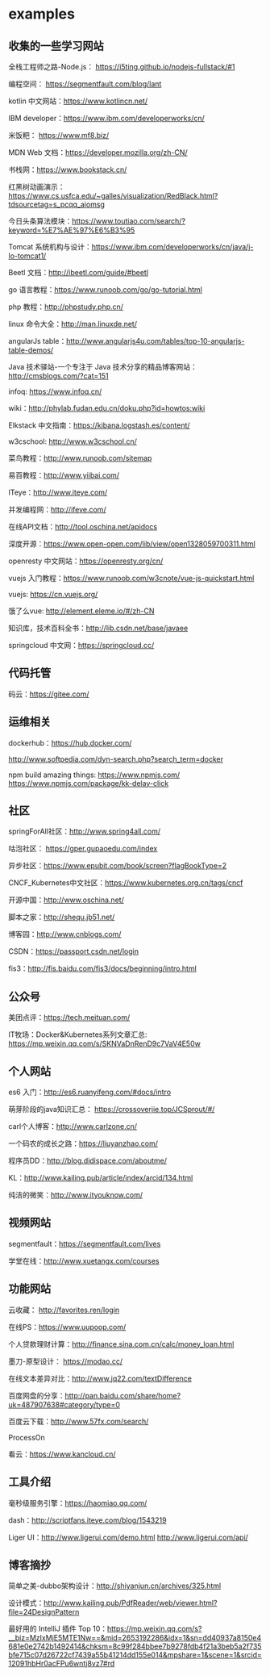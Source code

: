 # examples

## 收集的一些学习网站

全栈工程师之路-Node.js： https://i5ting.github.io/nodejs-fullstack/#1

编程空间： https://segmentfault.com/blog/lant 

kotlin 中文网站：https://www.kotlincn.net/

IBM developer：https://www.ibm.com/developerworks/cn/

米饭粑： https://www.mf8.biz/

MDN Web 文档：https://developer.mozilla.org/zh-CN/

书栈网：https://www.bookstack.cn/

红黑树动画演示： https://www.cs.usfca.edu/~galles/visualization/RedBlack.html?tdsourcetag=s_pcqq_aiomsg

今日头条算法模块：https://www.toutiao.com/search/?keyword=%E7%AE%97%E6%B3%95 

Tomcat 系统机构与设计：https://www.ibm.com/developerworks/cn/java/j-lo-tomcat1/ 

Beetl 文档：http://ibeetl.com/guide/#beetl 

go 语言教程：https://www.runoob.com/go/go-tutorial.html

php 教程：http://phpstudy.php.cn/ 

linux 命令大全：http://man.linuxde.net/ 

angularJs table：http://www.angularjs4u.com/tables/top-10-angularjs-table-demos/ 

Java 技术驿站-一个专注于 Java 技术分享的精品博客网站：http://cmsblogs.com/?cat=151

infoq: https://www.infoq.cn/

wiki：http://phylab.fudan.edu.cn/doku.php?id=howtos:wiki

Elkstack 中文指南：https://kibana.logstash.es/content/

w3cschool: http://www.w3cschool.cn/

菜鸟教程：http://www.runoob.com/sitemap

易百教程：http://www.yiibai.com/

ITeye：http://www.iteye.com/

并发编程网：http://ifeve.com/

在线API文档：http://tool.oschina.net/apidocs

深度开源：https://www.open-open.com/lib/view/open1328059700311.html

openresty 中文网站：https://openresty.org/cn/

vuejs 入门教程：https://www.runoob.com/w3cnote/vue-js-quickstart.html

vuejs: https://cn.vuejs.org/

饿了么vue: http://element.eleme.io/#/zh-CN

知识库，技术百科全书：http://lib.csdn.net/base/javaee

springcloud 中文网：https://springcloud.cc/

## 代码托管

码云：https://gitee.com/

## 运维相关

dockerhub：https://hub.docker.com/

http://www.softpedia.com/dyn-search.php?search_term=docker

npm build amazing things: https://www.npmjs.com/  https://www.npmjs.com/package/kk-delay-click

## 社区

springForAll社区：http://www.spring4all.com/

咕泡社区： https://gper.gupaoedu.com/index

异步社区：https://www.epubit.com/book/screen?flagBookType=2

CNCF_Kubernetes中文社区：https://www.kubernetes.org.cn/tags/cncf

开源中国：http://www.oschina.net/

脚本之家：http://shequ.jb51.net/

博客园：http://www.cnblogs.com/

CSDN：https://passport.csdn.net/login

fis3：http://fis.baidu.com/fis3/docs/beginning/intro.html

## 公众号

美团点评：https://tech.meituan.com/

IT牧场：Docker&Kubernetes系列文章汇总: https://mp.weixin.qq.com/s/SKNVaDnRenD9c7VaV4E50w

## 个人网站

es6 入门：http://es6.ruanyifeng.com/#docs/intro

萌芽阶段的java知识汇总： https://crossoverjie.top/JCSprout/#/

carl个人博客：http://www.carlzone.cn/

一个码农的成长之路：https://liuyanzhao.com/

程序员DD：http://blog.didispace.com/aboutme/

KL：http://www.kailing.pub/article/index/arcid/134.html

纯洁的微笑：http://www.ityouknow.com/

## 视频网站

segmentfault：https://segmentfault.com/lives

学堂在线：http://www.xuetangx.com/courses

## 功能网站

云收藏： http://favorites.ren/login

在线PS：https://www.uupoop.com/

个人贷款理财计算：http://finance.sina.com.cn/calc/money_loan.html

墨刀-原型设计： https://modao.cc/

在线文本差异对比：http://www.jq22.com/textDifference

百度网盘的分享：http://pan.baidu.com/share/home?uk=487907638#category/type=0

百度云下载：http://www.57fx.com/search/

ProcessOn

看云：https://www.kancloud.cn/

## 工具介绍

毫秒级服务引擎：https://haomiao.qq.com/

dash：http://scriptfans.iteye.com/blog/1543219

Liger UI：http://www.ligerui.com/demo.html   http://www.ligerui.com/api/

## 博客摘抄

简单之美-dubbo架构设计：http://shiyanjun.cn/archives/325.html

设计模式：http://www.kailing.pub/PdfReader/web/viewer.html?file=24DesignPattern

最好用的 IntelliJ 插件 Top 10：https://mp.weixin.qq.com/s?__biz=MzIxMjE5MTE1Nw==&mid=2653192286&idx=1&sn=dd40937a8150e4681e0e2742b1492414&chksm=8c99f284bbee7b9278fdb4f21a3beb5a2f735bfe715c07d26722cf7439a55b41214dd155e014&mpshare=1&scene=1&srcid=12091hbHr0acFPu6wntj8vz7#rd 

